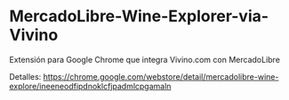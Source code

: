 # MercadoLibre-Wine-Explorer-via-Vivino
Extensión para Google Chrome que integra Vivino.com con MercadoLibre

Detalles: https://chrome.google.com/webstore/detail/mercadolibre-wine-explore/ineeneodfipdnoklcfjpadmlcpgamaln
